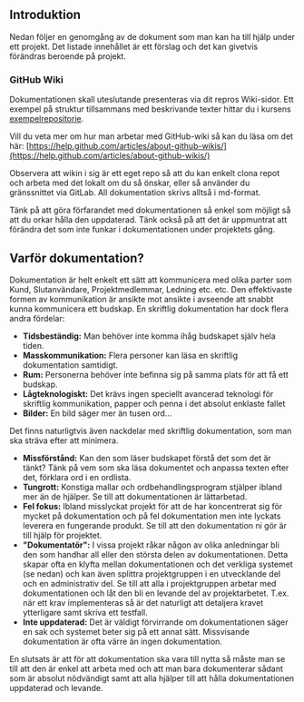 ## Introduktion
Nedan följer en genomgång av de dokument som man kan ha till hjälp under ett projekt. Det listade innehållet är ett förslag och det kan givetvis förändras beroende på projekt.
     
### GitHub Wiki       
Dokumentationen skall uteslutande presenteras via dit repros Wiki-sidor. Ett exempel på struktur tillsammans med beskrivande texter hittar du i kursens [exempelrepositorie](https://github.com/1dv430/exempelstudent/wiki/Home/).

Vill du veta mer om hur man arbetar med GitHub-wiki så kan du läsa om det här: [https://help.github.com/articles/about-github-wikis/](https://help.github.com/articles/about-github-wikis/)

Observera att wikin i sig är ett eget repo så att du kan enkelt clona repot och arbeta med det lokalt om du så önskar, eller så använder du gränssnittet via GitLab. All dokumentation skrivs alltså i md-format.          

Tänk på att göra förfarandet med dokumentationen så enkel som möjligt så att du orkar hålla den uppdaterad. Tänk också på att det är uppmuntrat att förändra det som inte funkar i dokumentationen under projektets gång.

## Varför dokumentation?
Dokumentation är helt enkelt ett sätt att kommunicera med olika parter som Kund, Slutanvändare, Projektmedlemmar, Ledning etc. etc. Den effektivaste formen av kommunikation är ansikte mot ansikte i avseende att snabbt kunna kommunicera ett budskap. En skriftlig dokumentation har dock flera andra fördelar:

* **Tidsbeständig:** Man behöver inte komma ihåg budskapet själv hela tiden.
* **Masskommunikation:** Flera personer kan läsa en skriftlig dokumentation samtidigt.
* **Rum:** Personerna behöver inte befinna sig på samma plats för att få ett budskap.
* **Lågteknologiskt:** Det krävs ingen speciellt avancerad teknologi för skriftlig kommunikation, papper och penna i det absolut enklaste fallet
* **Bilder:** En bild säger mer än tusen ord...
            
            
Det finns naturligtvis även nackdelar med skriftlig dokumentation, som man ska sträva efter att minimera.

* **Missförstånd:** Kan den som läser budskapet förstå det som det är tänkt? Tänk på vem som ska läsa dokumentet och anpassa texten efter det, förklara ord i en ordlista.
* **Tungrott:** Konstiga mallar och ordbehandlingsprogram stjälper ibland mer än de hjälper. Se till att dokumentationen är lättarbetad.
* **Fel fokus:** Ibland misslyckat projekt för att de har koncentrerat sig för mycket på dokumentation och på fel dokumentation men inte lyckats leverera en fungerande produkt. Se till att den dokumentation ni gör är till hjälp för projektet.
* **"Dokumentatör":** I vissa projekt råkar någon av olika anledningar bli den som handhar all eller den största delen av dokumentationen. Detta skapar ofta en klyfta mellan dokumentationen och det verkliga systemet (se nedan) och kan även splittra projektgruppen i en utvecklande del och en administrativ del. Se till att alla i projektgruppen arbetar med dokumentationen och låt den bli en levande del av projektarbetet. T.ex. när ett krav implementeras så är det naturligt att detaljera kravet ytterligare samt skriva ett testfall.
* **Inte uppdaterad:** Det är väldigt förvirrande om dokumentationen säger en sak och systemet beter sig på ett annat sätt. Missvisande dokumentation är ofta värre än ingen dokumentation.

    
En slutsats är att för att dokumentation ska vara till nytta så måste man se till att den är enkel att arbeta med och att man bara dokumenterar sådant som är absolut nödvändigt samt att alla hjälper till att hålla dokumentationen uppdaterad och levande.
